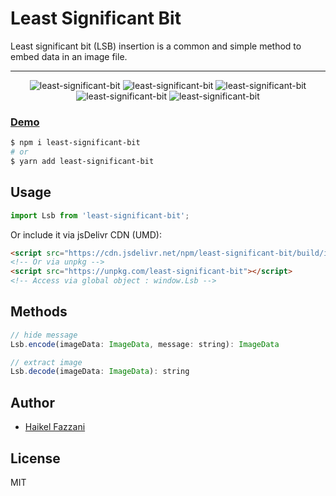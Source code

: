 # Least Significant Bit
Least significant bit (LSB) insertion is a common and simple method to embed data in an image file.

<hr />  

<div align="center" style="width:100%; text-align:center;">
  <img src="https://badgen.net/bundlephobia/min/least-significant-bit" alt="least-significant-bit" />
  <img src="https://badgen.net/bundlephobia/dependency-count/least-significant-bit" alt="least-significant-bit" />
  <img src="https://badgen.net/npm/v/least-significant-bit" alt="least-significant-bit" />
  <img src="https://badgen.net/npm/dt/least-significant-bit" alt="least-significant-bit" />
  <img src="https://data.jsdelivr.com/v1/package/npm/least-significant-bit/badge" alt="least-significant-bit"/>
</div>

### [Demo](https://wutility.github.io/least-significant-bit)

```bash
$ npm i least-significant-bit
# or
$ yarn add least-significant-bit
```

## Usage
```js
import Lsb from 'least-significant-bit';
```

Or include it via jsDelivr CDN (UMD):
```html
<script src="https://cdn.jsdelivr.net/npm/least-significant-bit/build/index.min.js"></script>
<!-- Or via unpkg -->
<script src="https://unpkg.com/least-significant-bit"></script>
<!-- Access via global object : window.Lsb -->
```

## Methods
```js
// hide message
Lsb.encode(imageData: ImageData, message: string): ImageData

// extract image
Lsb.decode(imageData: ImageData): string
```

## Author
- [Haikel Fazzani](https://github.com/haikelfazzani)

## License
MIT
